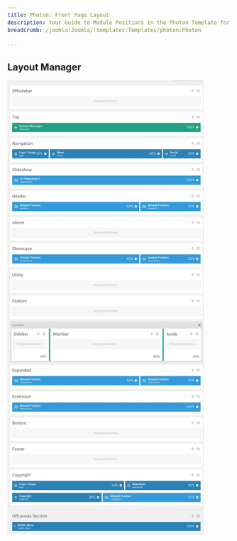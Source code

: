 ```yaml
---
title: Photon: Front Page Layout
description: Your Guide to Module Positions in the Photon Template for Joomla
breadcrumb: /joomla:Joomla/!templates:Templates/photon:Photon

---
```


Layout Manager
-----

![positions](assets/outline_home.jpeg)

